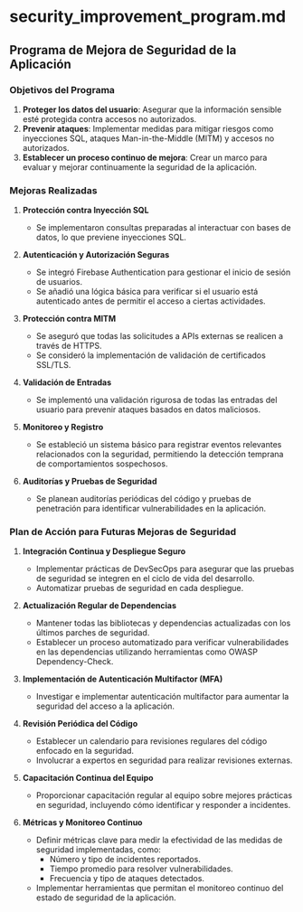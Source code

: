 # security_improvement_program.md

## Programa de Mejora de Seguridad de la Aplicación

### Objetivos del Programa

1. **Proteger los datos del usuario**: Asegurar que la información sensible esté protegida contra accesos no autorizados.
2. **Prevenir ataques**: Implementar medidas para mitigar riesgos como inyecciones SQL, ataques Man-in-the-Middle (MITM) y accesos no autorizados.
3. **Establecer un proceso continuo de mejora**: Crear un marco para evaluar y mejorar continuamente la seguridad de la aplicación.

### Mejoras Realizadas

1. **Protección contra Inyección SQL**
   - Se implementaron consultas preparadas al interactuar con bases de datos, lo que previene inyecciones SQL.

2. **Autenticación y Autorización Seguras**
   - Se integró Firebase Authentication para gestionar el inicio de sesión de usuarios.
   - Se añadió una lógica básica para verificar si el usuario está autenticado antes de permitir el acceso a ciertas actividades.

3. **Protección contra MITM**
   - Se aseguró que todas las solicitudes a APIs externas se realicen a través de HTTPS.
   - Se consideró la implementación de validación de certificados SSL/TLS.

4. **Validación de Entradas**
   - Se implementó una validación rigurosa de todas las entradas del usuario para prevenir ataques basados en datos maliciosos.

5. **Monitoreo y Registro**
   - Se estableció un sistema básico para registrar eventos relevantes relacionados con la seguridad, permitiendo la detección temprana de comportamientos sospechosos.

6. **Auditorías y Pruebas de Seguridad**
   - Se planean auditorías periódicas del código y pruebas de penetración para identificar vulnerabilidades en la aplicación.

### Plan de Acción para Futuras Mejoras de Seguridad

1. **Integración Continua y Despliegue Seguro**
   - Implementar prácticas de DevSecOps para asegurar que las pruebas de seguridad se integren en el ciclo de vida del desarrollo.
   - Automatizar pruebas de seguridad en cada despliegue.

2. **Actualización Regular de Dependencias**
   - Mantener todas las bibliotecas y dependencias actualizadas con los últimos parches de seguridad.
   - Establecer un proceso automatizado para verificar vulnerabilidades en las dependencias utilizando herramientas como OWASP Dependency-Check.

3. **Implementación de Autenticación Multifactor (MFA)**
   - Investigar e implementar autenticación multifactor para aumentar la seguridad del acceso a la aplicación.

4. **Revisión Periódica del Código**
   - Establecer un calendario para revisiones regulares del código enfocado en la seguridad.
   - Involucrar a expertos en seguridad para realizar revisiones externas.

5. **Capacitación Continua del Equipo**
   - Proporcionar capacitación regular al equipo sobre mejores prácticas en seguridad, incluyendo cómo identificar y responder a incidentes.

6. **Métricas y Monitoreo Continuo**
   - Definir métricas clave para medir la efectividad de las medidas de seguridad implementadas, como:
     - Número y tipo de incidentes reportados.
     - Tiempo promedio para resolver vulnerabilidades.
     - Frecuencia y tipo de ataques detectados.
   - Implementar herramientas que permitan el monitoreo continuo del estado de seguridad de la aplicación.
